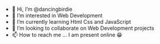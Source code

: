 - 👋 Hi, I’m @dancingbirdie
- 👀 I’m interested in Web Development
- 🌱 I’m currently learning Html Css and JavaScript
- 💞️ I’m looking to collaborate on Web Development projects
- 📫 How to reach me ...
     I am present online 😁

<!---
dancingbirdie/dancingbirdie is a ✨ special ✨ repository because its `README.md` (this file) appears on your GitHub profile.
You can click the Preview link to take a look at your changes.
--->
